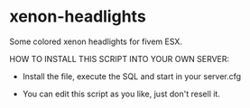 # xenon-headlights
Some colored xenon headlights for fivem ESX.

  HOW TO INSTALL THIS SCRIPT INTO YOUR OWN SERVER:

- Install the file, execute the SQL and start in your server.cfg

- You can edit this script as you like, just don't resell it.
